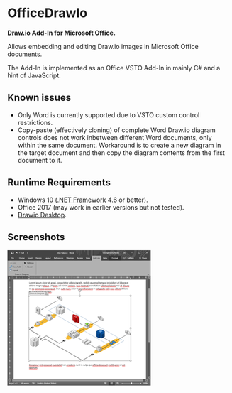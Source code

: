 # OfficeDrawIo
**[Draw.io](https://about.draw.io/) Add-In for Microsoft Office.**

Allows embedding and editing Draw.io images in Microsoft Office documents.

The Add-In is implemented as an Office VSTO Add-In in mainly C# and a hint of JavaScript.

Known issues
------------
- Only Word is currently supported due to VSTO custom control restrictions.
- Copy-paste (effectively cloning) of complete Word Draw.io diagram controls does not work inbetween different Word documents, only within the same document. Workaround is to create a new diagram in the target document and then copy the diagram contents from the first document to it.

Runtime Requirements
--------------------
- Windows 10 ([.NET Framework](https://dotnet.microsoft.com/download/dotnet-framework) 4.6 or better).
- Office 2017 (may work in earlier versions but not tested).
- [Drawio Desktop](https://about.draw.io/integrations/).

Screenshots
-----------
[![raspikey-diagram](screen1_tn.png)](screen1.png)

